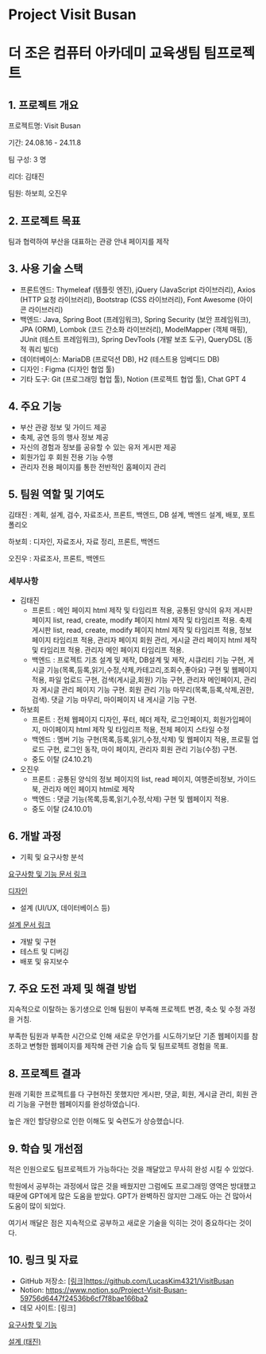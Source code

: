 # Project Visit Busan

# 더 조은 컴퓨터 아카데미 교육생팀 팀프로젝트

## 1. 프로젝트 개요

프로젝트명: Visit Busan

기간: 24.08.16 - 24.11.8

팀 구성: 3 명

리더: 김태진

팀원: 하보희, 오진우

## 2. 프로젝트 목표

팀과 협력하여 부산을 대표하는 관광 안내 페이지를 제작

## 3. 사용 기술 스택

- 프론트엔드: Thymeleaf (템플릿 엔진),  jQuery (JavaScript 라이브러리), Axios (HTTP 요청 라이브러리), Bootstrap (CSS 라이브러리), Font Awesome (아이콘 라이브러리)
- 백엔드: Java, Spring Boot (프레임워크), Spring Security (보안 프레임워크), JPA (ORM), Lombok (코드 간소화 라이브러리), ModelMapper (객체 매핑), JUnit (테스트 프레임워크), Spring DevTools (개발 보조 도구), QueryDSL (동적 쿼리 빌더)
- 데이터베이스: MariaDB (프로덕션 DB), H2 (테스트용 임베디드 DB)
- 디자인 : Figma (디자인 협업 툴)
- 기타 도구: Git (프로그래밍 협업 툴), Notion (프로젝트 협업 툴), Chat GPT 4

## 4. 주요 기능

- 부산 관광 정보 및 가이드 제공
- 축제, 공연 등의 행사 정보 제공
- 자신의 경험과 정보를 공유할 수 있는 유저 게시판 제공
- 회원가입 후 회원 전용 기능 수행
- 관리자 전용 페이지를 통한 전반적인 홈페이지 관리

## 5. 팀원 역할 및 기여도

김태진 : 계획, 설계, 검수, 자료조사, 프론트, 백엔드, DB 설계, 백엔드 설계, 배포, 포트폴리오

하보희 : 디자인, 자료조사, 자료 정리, 프론트, 백엔드

오진우 : 자료조사, 프론트, 백엔드

### **세부사항**

- 김태진
    - 프론트 : 메인 페이지 html 제작 및 타임리프 적용, 공통된 양식의 유저 게시판 페이지 list, read, create, modify 페이지 html 제작 및 타임리프 적용. 축제 게시판 list, read, create, modify 페이지 html 제작 및 타임리프 적용, 정보 페이지 타임리프 적용, 관리자 페이지 회원 관리, 게시글 관리 페이지 html 제작 및 타임리프 적용. 관리자 메인 페이지 타임리프 적용.
    - 백엔드 : 프로젝트 기초 설계 및 제작, DB설계 및 제작, 시큐리티 기능 구현, 게시글 기능(목록,등록,읽기,수정,삭제,카테고리,조회수,좋아요) 구현 및 웹페이지 적용, 파일 업로드 구현, 검색(게시글,회원) 기능 구현, 관리자 메인페이지, 관리자 게시글 관리 페이지 기능 구현. 회원 관리 기능 마무리(목록,등록,삭제,권한,검색). 댓글 기능 마무리, 마이페이지 내 게시글 기능 구현.
- 하보희
    - 프론트 : 전체 웹페이지 디자인, 푸터, 헤더 제작, 로그인페이지, 회원가입페이지, 마이페이지 html 제작 및 타임리프 적용, 전체 페이지 스타일 수정
    - 백엔드 : 멤버 기능 구현(목록,등록,읽기,수정,삭제) 및 웹페이지 적용, 프로필 업로드 구현, 로그인 동작, 마이 페이지, 관리자 회원 관리 기능(수정) 구현.
    - 중도 이탈 (24.10.21)
- 오진우
    - 프론트 : 공통된 양식의 정보 페이지의 list, read 페이지, 여행준비정보, 가이드북, 관리자 메인 페이지 html로 제작
    - 백엔드 : 댓글 기능(목록,등록,읽기,수정,삭제) 구현 및 웹페이지 적용.
    - 중도 이탈 (24.10.01)

## 6. 개발 과정

- 기획 및 요구사항 분석

[요구사항 및 기능 문서 링크](https://www.notion.so/13803b0502dd80188402c0d9513cbf0e?pvs=21)

[디자인](https://www.figma.com/design/UioI8NGOuQfBAd9iljqs9p/team-project?node-id=8-2&t=16vA4XHqqFlc3HS9-1)

- 설계 (UI/UX, 데이터베이스 등)

[설계 문서 링크](https://www.notion.so/13803b0502dd806baefbd519569668d4?pvs=21)

- 개발 및 구현
- 테스트 및 디버깅
- 배포 및 유지보수

## 7. 주요 도전 과제 및 해결 방법

지속적으로 이탈하는 동기생으로 인해 팀원이 부족해 프로젝트 변경, 축소 및 수정 과정을 거침.

부족한 팀원과 부족한 시간으로 인해 새로운 무언가를 시도하기보단 기존 웹페이지를 참조하고 변형한 웹페이지를 제작해 관련 기술 습득 및 팀프로젝트 경험을 목표.

## 8. 프로젝트 결과

원래 기획한 프로젝트를 다 구현하진 못했지만 게시판, 댓글, 회원, 게시글 관리, 회원 관리 기능을 구현한 웹페이지를 완성하였습니다.

높은 개인 할당량으로 인한 이해도 및 숙련도가 상승했습니다.

## 9. 학습 및 개선점

적은 인원으로도 팀프로젝트가 가능하다는 것을 깨달았고 무사히 완성 시킬 수 있었다.

학원에서 공부하는 과정에서 많은 것을 배웠지만 그럼에도 프로그래밍 영역은 방대했고 때문에 GPT에게 많은 도움을 받았다. GPT가 완벽하진 않지만 그래도 아는 건 많아서 도움이 많이 되었다.

여기서 깨달은 점은 지속적으로 공부하고 새로운 기술을 익히는 것이 중요하다는 것이다.

## 10. 링크 및 자료

- GitHub 저장소: [[링크]](https://github.com/LucasKim4321/VisitBusan)https://github.com/LucasKim4321/VisitBusan
- Notion: https://www.notion.so/Project-Visit-Busan-59756d6447f24536b6cf7f8bae166ba2
- 데모 사이트: [링크]

[요구사항 및 기능](https://www.notion.so/13803b0502dd80188402c0d9513cbf0e?pvs=21)

[설계 (태진)](https://www.notion.so/13803b0502dd806baefbd519569668d4?pvs=21)
